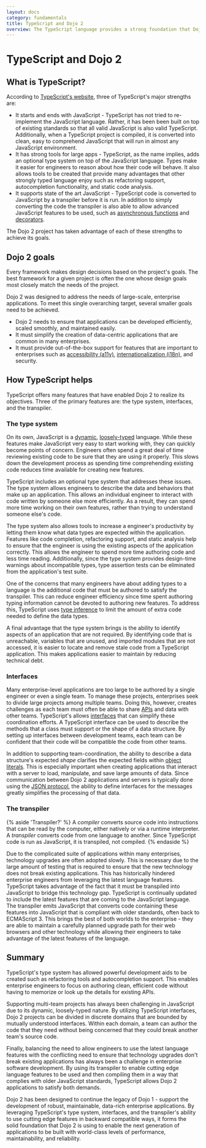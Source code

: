 ```yaml
---
layout: docs
category: fundamentals
title: TypeScript and Dojo 2
overview: The TypeScript language provides a strong foundation that Dojo 2 has built upon to meet its goals. This article highlights Dojo 2's objectives and describes how TypeScript has helped those objectives become a reality.
---
```

# TypeScript and Dojo 2

## What is TypeScript?

According to [TypeScript's website](http://www.typescriptlang.org/index.html), three of TypeScript's major strengths are:

- It starts and ends with JavaScript - TypeScript has not tried to re-implement the JavaScript language. Rather, it has been been built on top of existing standards so that all valid JavaScript is also valid TypeScript. Additionally, when a TypeScript project is compiled, it is converted into clean, easy to comprehend JavaScript that will run in almost any JavaScript environment.
- It has strong tools for large apps - TypeScript, as the name implies, adds an optional type system on top of the JavaScript language. Types make it easier for engineers to reason about how their code will behave. It also allows tools to be created that provide many advantages that other strongly typed language enjoy such as refactoring support, autocompletion functionality, and static code analysis.
- It supports state of the art JavaScript - TypeScript code is converted to JavaScript by a transpiler before it is run. In addition to simply converting the code the transpiler is also able to allow advanced JavaScript features to be used, such as [asynchronous functions](https://developer.mozilla.org/en-US/docs/Web/JavaScript/Reference/Statements/async_function) and [decorators](http://www.typescriptlang.org/docs/handbook/decorators.html).

The Dojo 2 project has taken advantage of each of these strengths to achieve its goals.

## Dojo 2 goals

Every framework makes design decisions based on the project's goals. The best framework for a given project is often the one whose design goals most closely match the needs of the project.

Dojo 2 was designed to address the needs of large-scale, enterprise applications. To meet this single overarching target, several smaller goals need to be achieved.

- Dojo 2 needs to ensure that applications can be developed efficiently, scaled smoothly, and maintained easily.
- It must simplify the creation of data-centric applications that are common in many enterprises.
- It must provide out-of-the-box support for features that are important to enterprises such as [accessibility (a11y)](https://en.wikipedia.org/wiki/Computer_accessibility), [internationalization (i18n)](https://en.wikipedia.org/wiki/Internationalization_and_localization), and security.

## How TypeScript helps

TypeScript offers many features that have enabled Dojo 2 to realize its objectives. Three of the primary features are: the type system, interfaces, and the transpiler.

### The type system

On its own, JavaScript is a [dynamic](https://en.wikipedia.org/wiki/Dynamic_programming_language), [loosely-typed](https://en.wikipedia.org/wiki/Programming_language#Type_system) language. While these features make JavaScript very easy to start working with, they can quickly become points of concern. Engineers often spend a great deal of time reviewing existing code to be sure that they are using it properly. This slows down the development process as spending time comprehending existing code reduces time available for creating new features.

TypeScript includes an optional type system that addresses these issues. The type system allows engineers to describe the data and behaviors that make up an application. This allows an individual engineer to interact with code written by someone else more efficiently. As a result, they can spend more time working on their own features, rather than trying to understand someone else's code.

The type system also allows tools to increase a engineer's productivity by letting them know what data types are expected within the application. Features like code completion, refactoring support, and static analysis help to ensure that the engineer is using the existing aspects of the application correctly. This allows the engineer to spend more time authoring code and less time reading. Additionally, since the type system provides design-time warnings about incompatible types, type assertion tests can be eliminated from the application's test suite.

One of the concerns that many engineers have about adding types to a language is the additional code that must be authored to satisfy the transpiler. This can reduce engineer efficiency since time spent authoring typing information cannot be devoted to authoring new features. To address this, TypeScript uses [type inference](https://www.typescriptlang.org/docs/handbook/type-inference.html) to limit the amount of extra code needed to define the data types.

A final advantage that the type system brings is the ability to identify aspects of an application that are not required. By identifying code that is unreachable, variables that are unused, and imported modules that are not accessed, it is easier to locate and remove stale code from a TypeScript application. This makes applications easier to maintain by reducing technical debt.

### Interfaces

Many enterprise-level applications are too large to be authored by a single engineer or even a single team. To manage these projects, enterprises seek to divide large projects among multiple teams. Doing this, however, creates challenges as each team must often be able to share [APIs](https://en.wikipedia.org/wiki/Application_programming_interface) and data with other teams. TypeScript's allows [interfaces](https://www.typescriptlang.org/docs/handbook/interfaces.html) that can simplify these coordination efforts. A TypeScript interface can be used to describe the methods that a class must support or the shape of a data structure. By setting up interfaces between development teams, each team can be confident that their code will be compatible the code from other teams.

In addition to supporting team-coordination, the ability to describe a data structure's expected *shape* clarifies the expected fields within [object literals](https://engineer.mozilla.org/en-US/docs/Web/JavaScript/Guide/Grammar_and_types#Object_literals). This is especially important when creating applications that interact with a server to load, manipulate, and save large amounts of data. Since communication between Dojo 2 applications and servers is typically done using the [JSON protocol](http://www.json.org/), the ability to define interfaces for the messages greatly simplifies the processing of that data.

### The transpiler

{% aside 'Transpiler?' %}
A *compiler* converts source code into instructions that can be read by the computer, either natively or via a runtime interpreter. A *transpiler* converts code from one language to another. Since TypeScript code is run as JavaScript, it is transpiled, not compiled.
{% endaside %}

Due to the complicated suite of applications within many enterprises, technology upgrades are often adopted slowly. This is necessary due to the large amount of testing that is required to ensure that the new technology does not break existing applications. This has historically hindered enterprise engineers from leveraging the latest language features. TypeScript takes advantage of the fact that it must be transpiled into JavaScript to bridge this technology gap. TypeScript is continually updated to include the latest features that are coming to the JavaScript language. The transpiler emits JavaScript that converts code containing these features into JavaScript that is compliant with older standards, often back to ECMAScript 3. This brings the best of both worlds to the enterprise - they are able to maintain a carefully planned upgrade path for their web browsers and other technology while allowing their engineers to take advantage of the latest features of the language.

## Summary

TypeScript's type system has allowed powerful development aids to be created such as refactoring tools and autocompletion support. This enables enterprise engineers to focus on authoring clean, efficient code without having to memorize or look up the details for existing APIs.

Supporting multi-team projects has always been challenging in JavaScript due to its dynamic, loosely-typed nature. By utilizing TypeScript interfaces, Dojo 2 projects can be divided in discrete domains that are bounded by mutually understood interfaces. Within each domain, a team can author the code that they need without being concerned that they could break another team's source code.

Finally, balancing the need to allow engineers to use the latest language features with the conflicting need to ensure that technology upgrades don't break existing applications has always been a challenge in enterprise software development. By using its transpiler to enable cutting edge language features to be used and then compiling them in a way that complies with older JavaScript standards, TypeScript allows Dojo 2 applications to satisfy both demands.

Dojo 2 has been designed to continue the legacy of Dojo 1 - support the development of robust, maintainable, data-rich enterprise applications. By leveraging TypeScript's type system, interfaces, and the transpiler's ability to use cutting edge features in backward compatible ways, it forms the solid foundation that Dojo 2 is using to enable the next generation of applications to be built with world-class levels of performance, maintainability, and reliability.

